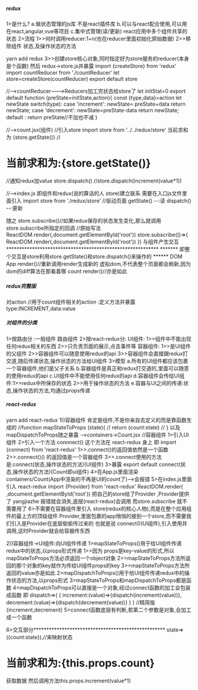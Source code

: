 ##### redux
1>是什么?
  a.做状态管理的js库 不是react插件库
  b.可以与react配合使用,可以用在react,angular,vue等项目
  c.集中式管理(读/更新) react应用中多个组件共享的状态
2>流程
  1>>何时调用reducer:1+n(也在reducer里面初始化原始数据)
  2>>移除组件 状态,及操作状态的方法

  yarn add redux
  3>>创建store核心对象,同时指定好为store服务的reducer(本身是个函数)
  然后 redux->store.js并暴露
  import {createStore} from 'redux'
  import countReducer from './countReducer'
  let store=createStore(countReducer)
  export default store

  //-->countReducer--->Reducers加工完状态给store了
  let initStat=0
  export default function (preState=initState,action){
    const {type,data}=action
    let newState
    switch(type):
          case 'increment':
          newState= preState+data
          return newState;
          case 'decrement': newState=preState-data
          return newState;
          default : return preState//不加也不减
  }

  //-->count.jsx(组件)
  //引入store
  import store from '../../redux/store'
  当前求和为 {store.getState()}
  //<h1>当前求和为:{store.getState()}</h1>
  //通知redux加value
  store.dispatch()
  //store.dispatch(increment(value*1))

  //-->index.js  即组件和redux(说的算话的人 store)建立联系
  需要在入口js文件里面引入
  import store from './redux/store'
  //驱动页面
  getState() --:读
  dispatch() --:更新

  随之 store.subscribe()//如果redux保存的状态发生变化,那么就调用store.subscribe所指定的回调
  //原始写法
  ReactDOM.render(<App/>,document.getElementById('root'))
  store.subscribe(()=>{
    ReactDOM.render(<App/>,document.getElementById('root'))
  })
  与组件产生交互***********************************************************
  *******  即整个交互是store利用store.getState()和store.dispatch()来操作的 ******
  DOM
  App render()//重新调用render生成新的 虚拟dom,不代表整个页面都会刷新,因为dom的diff算法在那看着哪
  count render()//亦是如此

##### redux完整版
对action
//用于count组件相关的action :定义方法并暴露 type:INCREMENT,data:value
##### 对组件的分类
 1>按路由分 :一般组件
            路由组件
 2>按react-redux分:
      UI组件:
        1>>组件中不能出现任何redux相关的东西
        2>>只负责页面的展示,点击事件等
      容器组件:
        1>>是UI组件的父组件
        2>>容器组件可以随意使用redux的api
        3>>容器组件会直接跟redux打交道,随后传递状态,操作状态的方法给UI组件
 3>模型
 a.所有的UI组件都应该包裹一个容器组件,他们是父子关系
 b.容器组件是真正和redux打交道的,里面可以随意的使用redux的api
 c.UI组件中不能使用任何redux的api
 d.容器组件会传给UI组件:1>>redux中所保存的状态
                      2>>用于操作状态的方法
 e.容器与UI之间的传递:状态,操作状态的方法,均通过props传递

 ##### react-redux
 yarn add react-redux
1))容器组件 肯定是组件,不是你亲自去定义的而是靠函数生成的
//function mapStateToProps (state){
// 	return {count:state}
// }
以及mapDispatchToProps随之暴露
-->containers->Count.jsx //容器组件
 1>引入UI组件 
 2>引入一个方法 connnect() 
    这个方法在 react-redux 身上
    即 import {connect} from 'react-redux'
    1>>.connect()的返回值依然是一个函数
    2>>.connect()() 的返回值是一个容器组件
    3>>.connect使用的方法是:connect(状态,操作状态的方法)(UI组件)
 3>暴露 export default connect(状态,操作状态的方法)(Count即ui组件)
 4>在App.js里面渲染 containers/Count(App中渲染的不再是UI的count了)-->会报错
 5>在index.js里面引入 react-redux 
    import {Provider} from 'react-redux'
    ReactDOM.render(
    <Provider store={store}>
      <BrowserRouter>
      <App/>
      </BrowserRouter>
    </Provider>,document.getElementById('root'))
 把自己的store给了Provider	,Provider提供了  yangjiazhe
 报错就会消失,底层(react-redux)会调用
 而store.subscribe 就不需要用了
 6>不需要在容器组件里引入 store(redux的核心人物),而是在整个应用组件的最上方的顶级组件 Provider,里面包裹的app悄悄的接到一个store,而不需要我们引入是Provider在底层偷偷传过来的
 也就是说 connect()(UI组件),引入使用并调用,这时Provider就会给容器传东西

2))容器组件->UI组件:向UI组件传递
  1>mapStateToProps()用于给UI组件传递redux中的状态,以props形式传递
    1>>因为 props是key-value的形式,所以mapStateToProps方法必须返回一个object对象
    2>>mapStateToProps方法所返回的那个对象的key就作为传给UI组件props的key
    3>>mapStateToProps方法所返回的value亦是如此
  2>mapDispatchToProps()用于给UI组件传递redux中的操作状态的方法,以props形式
  3>mapStateToProps和mapDispatchToProps都是函数
  4>mapDispatchToProps可以直接是一个对象,经过connect函数的加工会包装成函数
  即
    dispatch=>(
    {
      increment:(value)=>{dispatch(increment(value))},
      decrement:(value)=>{dispatch(decrement(value))}
      }
    )
    //精简版
    {increment,decrement}
  5>connect函数底层有判断,若第二个参数是对象,会加工成一个函数

  6>交互部分***************************************************
  state=>({count:state}),//来映射状态
  <h1>当前求和为:{this.props.count}</h1>获取数据
  然后调用方法this.props.increment(value*1)